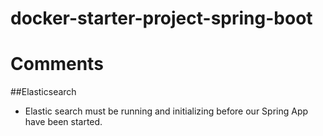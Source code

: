 # docker-starter-project-spring-boot


# Comments

##Elasticsearch
- Elastic search must be running and initializing before our Spring App have been started.
